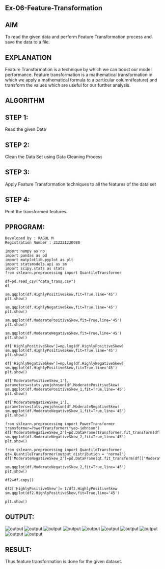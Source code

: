 ## Ex-06-Feature-Transformation
## AIM
To read the given data and perform Feature Transformation process and save the data to a file.
## EXPLANATION
Feature Transformation is a technique by which we can boost our model performance. Feature transformation is a mathematical transformation in which we apply a mathematical formula to a particular column(feature) and transform the values which are useful for our further analysis.
## ALGORITHM
## STEP 1:
Read the given Data

## STEP 2:
Clean the Data Set using Data Cleaning Process

## STEP 3:
Apply Feature Transformation techniques to all the features of the data set

## STEP 4:
Print the transformed features.

## PPROGRAM:
~~~
Developed by : RAGUL M
Registration Number : 212221230080
~~~
~~~
import numpy as np
import pandas as pd
import matplotlib.pyplot as plt
import statsmodels.api as sm
import scipy.stats as stats
from sklearn.preprocessing import QuantileTransformer

df=pd.read_csv("data_trans.csv")
df

sm.qqplot(df.HighlyPositiveSkew,fit=True,line='45')
plt.show()

sm.qqplot(df.HighlyNegativeSkew,fit=True,line='45')
plt.show()

sm.qqplot(df.ModeratePositiveSkew,fit=True,line='45')
plt.show()

sm.qqplot(df.ModerateNegativeSkew,fit=True,line='45')
plt.show()

df['HighlyPositiveSkew']=np.log(df.HighlyPositiveSkew)
sm.qqplot(df.HighlyPositiveSkew,fit=True,line='45')
plt.show()

df['HighlyNegativeSkew']=np.log(df.HighlyNegativeSkew)
sm.qqplot(df.HighlyPositiveSkew,fit=True,line='45')
plt.show()

df['ModeratePositiveSkew_1'], parameters=stats.yeojohnson(df.ModeratePositiveSkew)
sm.qqplot(df.ModeratePositiveSkew_1,fit=True,line='45')
plt.show()

df['ModerateNegativeSkew_1'], parameters=stats.yeojohnson(df.ModerateNegativeSkew)
sm.qqplot(df.ModerateNegativeSkew_1,fit=True,line='45')
plt.show()

from sklearn.preprocessing import PowerTransformer
transformer=PowerTransformer("yeo-johnson")
df['ModerateNegativeSkew_2']=pd.DataFrame(transformer.fit_transform(df[['ModerateNegativeSkew']]))
sm.qqplot(df.ModerateNegativeSkew_2,fit=True,line='45')
plt.show()

from sklearn.preprocessing import QuantileTransformer
qt= QuantileTransformer(output_distribution = 'normal')
df['ModerateNegativeSkew_2']=pd.DataFrame(qt.fit_transform(df[['ModerateNegativeSkew']]))

sm.qqplot(df.ModerateNegativeSkew_2,fit=True,line='45')
plt.show()

df2=df.copy()

df2['HighlyPositiveSkew']= 1/df2.HighlyPositiveSkew
sm.qqplot(df2.HighlyPositiveSkew,fit=True,line='45')

plt.show()

~~~

## OUTPUT:
![outout](https://github.com/ragulmani936/Ex-06-Feature-Transformation/blob/main/img%201.jpg)
![output](https://github.com/ragulmani936/Ex-06-Feature-Transformation/blob/main/img%202.jpg)
![output](https://github.com/ragulmani936/Ex-06-Feature-Transformation/blob/main/img%203.jpg)
![output](https://github.com/ragulmani936/Ex-06-Feature-Transformation/blob/main/img%204.jpg)
![output](https://github.com/ragulmani936/Ex-06-Feature-Transformation/blob/main/img%205.jpg)
![output](https://github.com/ragulmani936/Ex-06-Feature-Transformation/blob/main/img%206.jpg)
![output](https://github.com/ragulmani936/Ex-06-Feature-Transformation/blob/main/img%207.jpg)
![output](https://github.com/ragulmani936/Ex-06-Feature-Transformation/blob/main/img%208.jpg)
![output](https://github.com/ragulmani936/Ex-06-Feature-Transformation/blob/main/img%209.jpg)
![output](https://github.com/ragulmani936/Ex-06-Feature-Transformation/blob/main/img%2010.jpg)
## RESULT:
Thus feature transformation is done for the given dataset.
